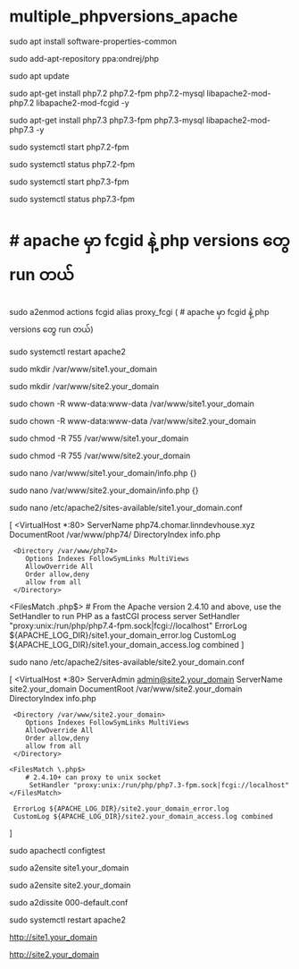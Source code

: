 # multiple_phpversions_apache

sudo apt install software-properties-common

sudo add-apt-repository ppa:ondrej/php

sudo apt update

sudo apt-get install php7.2 php7.2-fpm php7.2-mysql libapache2-mod-php7.2 libapache2-mod-fcgid -y

sudo apt-get install php7.3 php7.3-fpm php7.3-mysql libapache2-mod-php7.3 -y

sudo systemctl start php7.2-fpm

sudo systemctl status php7.2-fpm

sudo systemctl start php7.3-fpm

sudo systemctl status php7.3-fpm

# # apache မှာ fcgid နဲ့ php versions တွေ run တယ်

sudo a2enmod actions fcgid alias proxy_fcgi  ( # apache မှာ fcgid နဲ့ php versions တွေ run တယ်)

sudo systemctl restart apache2

sudo mkdir /var/www/site1.your_domain

sudo mkdir /var/www/site2.your_domain

sudo chown -R www-data:www-data /var/www/site1.your_domain

sudo chown -R www-data:www-data /var/www/site2.your_domain

sudo chmod -R 755 /var/www/site1.your_domain

sudo chmod -R 755 /var/www/site2.your_domain

sudo nano /var/www/site1.your_domain/info.php   {<?php phpinfo(); ?>}

sudo nano /var/www/site2.your_domain/info.php   {<?php phpinfo(); ?>}

sudo nano /etc/apache2/sites-available/site1.your_domain.conf

[
<VirtualHost *:80>
     ServerName php74.chomar.linndevhouse.xyz
     DocumentRoot /var/www/php74/
     DirectoryIndex info.php

     <Directory /var/www/php74>
        Options Indexes FollowSymLinks MultiViews
        AllowOverride All
        Order allow,deny
        allow from all
     </Directory>

<FilesMatch \.php$>
        # From the Apache version 2.4.10 and above, use the SetHandler to run PHP as a fastCGI process server
         SetHandler "proxy:unix:/run/php/php7.4-fpm.sock|fcgi://localhost"
    </FilesMatch>
        ErrorLog ${APACHE_LOG_DIR}/site1.your_domain_error.log
        CustomLog ${APACHE_LOG_DIR}/site1.your_domain_access.log combined
</VirtualHost>
]

sudo nano /etc/apache2/sites-available/site2.your_domain.conf

[
<VirtualHost *:80>
     ServerAdmin admin@site2.your_domain
     ServerName site2.your_domain
     DocumentRoot /var/www/site2.your_domain
     DirectoryIndex info.php

     <Directory /var/www/site2.your_domain>
        Options Indexes FollowSymLinks MultiViews
        AllowOverride All
        Order allow,deny
        allow from all
     </Directory>

    <FilesMatch \.php$>
        # 2.4.10+ can proxy to unix socket
         SetHandler "proxy:unix:/run/php/php7.3-fpm.sock|fcgi://localhost"
    </FilesMatch>

     ErrorLog ${APACHE_LOG_DIR}/site2.your_domain_error.log
     CustomLog ${APACHE_LOG_DIR}/site2.your_domain_access.log combined
</VirtualHost>
]

sudo apachectl configtest

sudo a2ensite site1.your_domain

sudo a2ensite site2.your_domain

sudo a2dissite 000-default.conf

sudo systemctl restart apache2

http://site1.your_domain 

http://site2.your_domain
